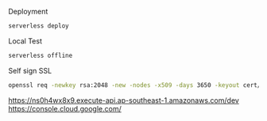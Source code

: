 Deployment
```bash
serverless deploy
```

Local Test
```bash
serverless offline
```

Self sign SSL
```bash
openssl req -newkey rsa:2048 -new -nodes -x509 -days 3650 -keyout cert/key.pem -out cert/cert.pem
```

https://ns0h4wx8x9.execute-api.ap-southeast-1.amazonaws.com/dev
https://console.cloud.google.com/
